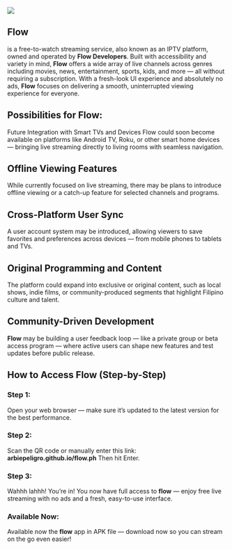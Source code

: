 ![]([https://raw.githubusercontent.com/arbiepeligro/flow.ph/refs/heads/main/flowdev-logo.jpg])

## **Flow**
is a free-to-watch streaming service, also known as an IPTV platform, owned and operated by **Flow Developers**. Built with accessibility and variety in mind, **Flow** offers a wide array of live channels across genres including movies, news, entertainment, sports, kids, and more — all without requiring a subscription. With a fresh-look UI experience and absolutely no ads, **Flow** focuses on delivering a smooth, uninterrupted viewing experience for everyone.

## **Possibilities for Flow:**

Future Integration with Smart TVs and Devices
Flow could soon become available on platforms like Android TV, Roku, or other smart home devices — bringing live streaming directly to living rooms with seamless navigation.

## **Offline Viewing Features**

While currently focused on live streaming, there may be plans to introduce offline viewing or a catch-up feature for selected channels and programs.

## **Cross-Platform User Sync**

A user account system may be introduced, allowing viewers to save favorites and preferences across devices — from mobile phones to tablets and TVs.

## **Original Programming and Content**

The platform could expand into exclusive or original content, such as local shows, indie films, or community-produced segments that highlight Filipino culture and talent.

## **Community-Driven Development**

**Flow** may be building a user feedback loop — like a private group or beta access program — where active users can shape new features and test updates before public release.


## **How to Access Flow (Step-by-Step)**

### **Step 1:**
Open your web browser — make sure it’s updated to the latest version for the best performance.

### **Step 2:**
Scan the QR code or manually enter this link:
**arbiepeligro.github.io/flow.ph**
Then hit Enter.

### **Step 3:**
Wahhh lahhh! You’re in! You now have full access to **flow** — enjoy free live streaming with no ads and a fresh, easy-to-use interface.

### **Available Now:**
Available now the **flow** app in APK file — download now so you can stream on the go even easier!
